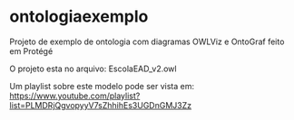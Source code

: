 # ontologiaexemplo
Projeto de exemplo de ontologia com diagramas OWLViz e OntoGraf feito em Protégé

O projeto esta no arquivo: EscolaEAD_v2.owl

Um playlist sobre este modelo pode ser vista em: https://www.youtube.com/playlist?list=PLMDRjQgvopyyV7sZhhihEs3UGDnGMJ3Zz
